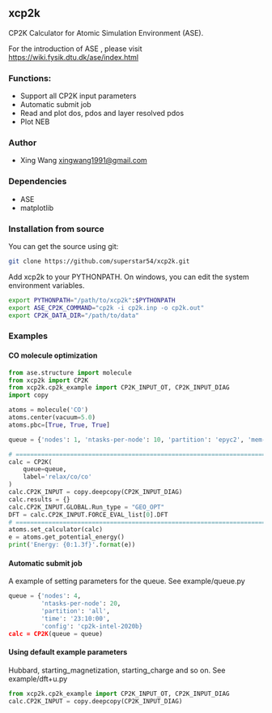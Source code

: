 ## xcp2k
CP2K Calculator for Atomic Simulation Environment (ASE).

For the introduction of ASE , please visit https://wiki.fysik.dtu.dk/ase/index.html


### Functions:
* Support all CP2K input parameters
* Automatic submit job
* Read and plot dos, pdos and layer resolved pdos
* Plot NEB

### Author
* Xing Wang  <xingwang1991@gmail.com>

### Dependencies

* ASE
* matplotlib



### Installation from source
You can get the source using git:
``` sh
git clone https://github.com/superstar54/xcp2k.git
```

Add xcp2k to your PYTHONPATH. On windows, you can edit the system environment variables.

``` sh
export PYTHONPATH="/path/to/xcp2k":$PYTHONPATH
export ASE_CP2K_COMMAND="cp2k -i cp2k.inp -o cp2k.out"
export CP2K_DATA_DIR="/path/to/data"
```


### Examples

#### CO molecule optimization
```python
from ase.structure import molecule
from xcp2k import CP2K
from xcp2k.cp2k_example import CP2K_INPUT_OT, CP2K_INPUT_DIAG
import copy

atoms = molecule('CO')
atoms.center(vacuum=5.0)
atoms.pbc=[True, True, True]

queue = {'nodes': 1, 'ntasks-per-node': 10, 'partition': 'epyc2', 'mem-per-cpu': '5G', 'time': '23:59:00', 'config': '.cp2krc-ws-empi'}

# ===============================================================================
calc = CP2K(
    queue=queue,
    label='relax/co/co'
)
calc.CP2K_INPUT = copy.deepcopy(CP2K_INPUT_DIAG)
calc.results = {}
calc.CP2K_INPUT.GLOBAL.Run_type = "GEO_OPT"
DFT = calc.CP2K_INPUT.FORCE_EVAL_list[0].DFT
# ===============================================================================
atoms.set_calculator(calc)
e = atoms.get_potential_energy()
print('Energy: {0:1.3f}'.format(e))

```

#### Automatic submit job

A example of setting parameters for the queue. See example/queue.py

``` python
queue = {'nodes': 4, 
         'ntasks-per-node': 20, 
         'partition': 'all', 
         'time': '23:10:00',
         'config': 'cp2k-intel-2020b}
calc = CP2K(queue = queue)
```



#### Using default example parameters
Hubbard, starting_magnetization, starting_charge and so on. See example/dft+u.py

``` python
from xcp2k.cp2k_example import CP2K_INPUT_OT, CP2K_INPUT_DIAG
calc.CP2K_INPUT = copy.deepcopy(CP2K_INPUT_DIAG)
```
